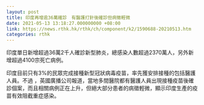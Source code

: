 ```yaml
---
layout: post
title: 印度再增逾36萬確診　有醫護打針後確診但病徵輕微
date: 2021-05-13 13:18:27.000000000 +08:00
link: https://news.rthk.hk/rthk/ch/component/k2/1590688-20210513.htm
categories: rthk
---
```


印度單日新增超過36萬2千人確診新型肺炎，總感染人數超過2370萬人，另外新增超過4100宗死亡病例。

印度目前只有3%的民眾完成接種新型冠狀病毒疫苗，率先獲安排接種的包括醫護人員。不過 ，英國廣播公司報道，當地多間醫院都有醫護人員出現接種疫苗後確診個案，而且相關病例正在上升，但絕大部分患者的病徵輕微，顯示印度生產的疫苗有效阻截重症感染。
